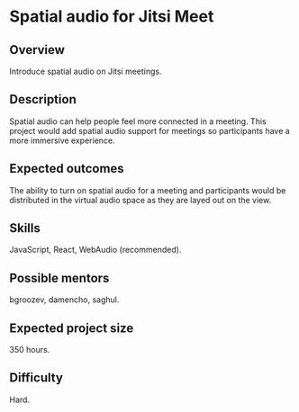 # Spatial audio for Jitsi Meet

## Overview

Introduce spatial audio on Jitsi meetings.

## Description

Spatial audio can help people feel more connected in a meeting. This project would add spatial audio support
for meetings so participants have a more immersive experience.

## Expected outcomes

The ability to turn on spatial audio for a meeting and participants would be distributed in the virtual audio
space as they are layed out on the view.

## Skills

JavaScript, React, WebAudio (recommended).

## Possible mentors

bgroozev, damencho, saghul.

## Expected project size

350 hours.

## Difficulty

Hard.
